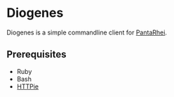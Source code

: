 # Diogenes

Diogenes is a simple commandline client for [PantaRhei](https://github.com/crehn/pantarhei).

## Prerequisites

* Ruby
* Bash
* [HTTPie](https://github.com/jkbrzt/httpie)
